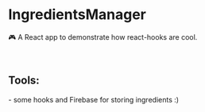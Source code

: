 # IngredientsManager
🎮 A React app to demonstrate how react-hooks are cool.

</br>

<h2>Tools:</h2>
- some hooks and Firebase for storing ingredients :)
